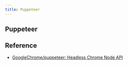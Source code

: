 ```yaml
---
title: Puppeteer
---
```


## Puppeteer



## Reference
* [GoogleChrome/puppeteer: Headless Chrome Node API](https://github.com/GoogleChrome/puppeteer)

